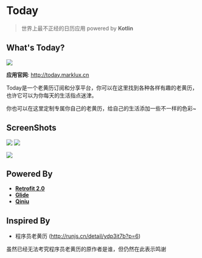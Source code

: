 # Today

> 世界上最不正经的日历应用 powered by **Kotlin**

## What's Today?

![](http://of1deuret.bkt.clouddn.com/17-11-22/77562994.jpg)

**应用官网**: http://today.marklux.cn

Today是一个老黄历订阅和分享平台，你可以在这里找到各种各样有趣的老黄历，也许它可以为你每天的生活指点迷津。

你也可以在这里定制专属你自己的老黄历，给自己的生活添加一些不一样的色彩~

## ScreenShots

![](http://of1deuret.bkt.clouddn.com/17-11-22/49564741.jpg)
![](http://of1deuret.bkt.clouddn.com/17-11-22/89887232.jpg)

![](http://of1deuret.bkt.clouddn.com/17-11-22/18327031.jpg)

## Powered By

* **[Retrofit 2.0](https://github.com/square/retrofit)**
* **[Glide](https://github.com/bumptech/glide)**
* **[Qiniu](https://www.qiniu.com)**

## Inspired By

* 程序员老黄历 (http://runjs.cn/detail/ydp3it7b?p=6)

虽然已经无法考究程序员老黄历的原作者是谁，但仍然在此表示鸣谢
